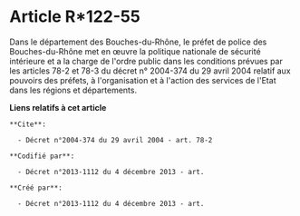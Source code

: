 # Article R*122-55 

Dans le département des Bouches-du-Rhône, le préfet de police des Bouches-du-Rhône met en œuvre la politique nationale de
sécurité intérieure et a la charge de l'ordre public dans les conditions prévues par les articles 78-2 et 78-3 du décret n°
2004-374 du 29 avril 2004 relatif aux pouvoirs des préfets, à l'organisation et à l'action des services de l'Etat dans les
régions et départements.

**Liens relatifs à cet article**

	**Cite**:

	  - Décret n°2004-374 du 29 avril 2004 - art. 78-2

	**Codifié par**:

	  - Décret n°2013-1112 du 4 décembre 2013 - art.

	**Créé par**:

	  - Décret n°2013-1112 du 4 décembre 2013 - art.
